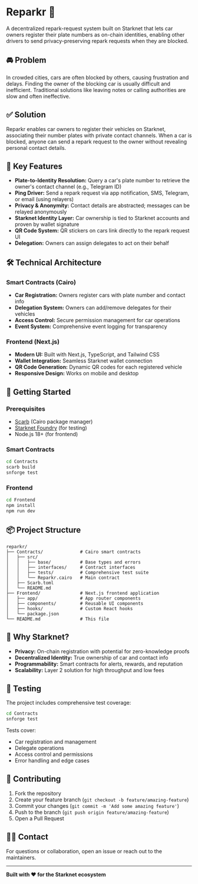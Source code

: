 # Reparkr 🚗

A decentralized repark-request system built on Starknet that lets car owners register their plate numbers as on-chain identities, enabling other drivers to send privacy-preserving repark requests when they are blocked.

## 🚘 Problem

In crowded cities, cars are often blocked by others, causing frustration and delays. Finding the owner of the blocking car is usually difficult and inefficient. Traditional solutions like leaving notes or calling authorities are slow and often ineffective.

## ✅ Solution

Reparkr enables car owners to register their vehicles on Starknet, associating their number plates with private contact channels. When a car is blocked, anyone can send a repark request to the owner without revealing personal contact details.

## 🧩 Key Features

- **Plate-to-Identity Resolution:** Query a car's plate number to retrieve the owner's contact channel (e.g., Telegram ID)
- **Ping Driver:** Send a repark request via app notification, SMS, Telegram, or email (using relayers)
- **Privacy & Anonymity:** Contact details are abstracted; messages can be relayed anonymously
- **Starknet Identity Layer:** Car ownership is tied to Starknet accounts and proven by wallet signature
- **QR Code System:** QR stickers on cars link directly to the repark request UI
- **Delegation:** Owners can assign delegates to act on their behalf

## 🛠️ Technical Architecture

### Smart Contracts (Cairo)
- **Car Registration:** Owners register cars with plate number and contact info
- **Delegation System:** Owners can add/remove delegates for their vehicles
- **Access Control:** Secure permission management for car operations
- **Event System:** Comprehensive event logging for transparency

### Frontend (Next.js)
- **Modern UI:** Built with Next.js, TypeScript, and Tailwind CSS
- **Wallet Integration:** Seamless Starknet wallet connection
- **QR Code Generation:** Dynamic QR codes for each registered vehicle
- **Responsive Design:** Works on mobile and desktop

## 🚀 Getting Started

### Prerequisites
- [Scarb](https://docs.swmansion.com/scarb/) (Cairo package manager)
- [Starknet Foundry](https://github.com/foundry-rs/starknet-foundry) (for testing)
- Node.js 18+ (for frontend)

### Smart Contracts
```bash
cd Contracts
scarb build
snforge test
```

### Frontend
```bash
cd Frontend
npm install
npm run dev
```

## 📦 Project Structure

```
reparkr/
├── Contracts/              # Cairo smart contracts
│   ├── src/
│   │   ├── base/           # Base types and errors
│   │   ├── interfaces/     # Contract interfaces
│   │   ├── tests/          # Comprehensive test suite
│   │   └── Reparkr.cairo   # Main contract
│   ├── Scarb.toml
│   └── README.md
├── Frontend/               # Next.js frontend application
│   ├── app/                # App router components
│   ├── components/         # Reusable UI components
│   ├── hooks/              # Custom React hooks
│   └── package.json
└── README.md               # This file
```

## 🔐 Why Starknet?

- **Privacy:** On-chain registration with potential for zero-knowledge proofs
- **Decentralized Identity:** True ownership of car and contact info
- **Programmability:** Smart contracts for alerts, rewards, and reputation
- **Scalability:** Layer 2 solution for high throughput and low fees

## 🧪 Testing

The project includes comprehensive test coverage:

```bash
cd Contracts
snforge test
```

Tests cover:
- Car registration and management
- Delegate operations
- Access control and permissions
- Error handling and edge cases

## 🤝 Contributing

1. Fork the repository
2. Create your feature branch (`git checkout -b feature/amazing-feature`)
3. Commit your changes (`git commit -m 'Add some amazing feature'`)
4. Push to the branch (`git push origin feature/amazing-feature`)
5. Open a Pull Request

## 🙋‍♂️ Contact

For questions or collaboration, open an issue or reach out to the maintainers.

---

**Built with ❤️ for the Starknet ecosystem** 